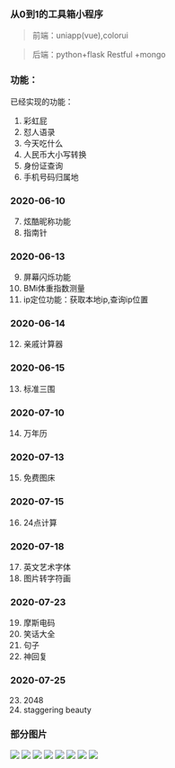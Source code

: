 ### 从0到1的工具箱小程序

> 前端：uniapp(vue),colorui

> 后端：python+flask Restful +mongo



###  功能：
已经实现的功能：

1. 彩虹屁
2. 怼人语录
3. 今天吃什么
4. 人民币大小写转换
5. 身份证查询
6. 手机号码归属地

### 2020-06-10
7. 炫酷昵称功能
8. 指南针

### 2020-06-13
9. 屏幕闪烁功能
10. BMi体重指数测量
11. ip定位功能：获取本地ip,查询ip位置

### 2020-06-14
12. 亲戚计算器

### 2020-06-15
13. 标准三围

### 2020-07-10

14. 万年历

### 2020-07-13

15. 免费图床

### 2020-07-15

16. 24点计算

### 2020-07-18

17. 英文艺术字体
18. 图片转字符画

### 2020-07-23

19. 摩斯电码
20. 笑话大全
21. 句子
22. 神回复

### 2020-07-25

23. 2048
24. staggering beauty

### 部分图片

![](https://wngj.oss-cn-shenzhen.aliyuncs.com/9841596349481_.pic.jpg?x-oss-process=style/yasuo)
![](https://wngj.oss-cn-shenzhen.aliyuncs.com/9851596349482_.pic.jpg?x-oss-process=style/yasuo)
![](https://wngj.oss-cn-shenzhen.aliyuncs.com/9861596349483_.pic.jpg?x-oss-process=style/yasuo)
![](https://wngj.oss-cn-shenzhen.aliyuncs.com/9871596349484_.pic.jpg?x-oss-process=style/yasuo)
![](https://wngj.oss-cn-shenzhen.aliyuncs.com/9881596349485_.pic.jpg?x-oss-process=style/yasuo)
![](https://wngj.oss-cn-shenzhen.aliyuncs.com/9891596349486_.pic.jpg?x-oss-process=style/yasuo)
![](https://wngj.oss-cn-shenzhen.aliyuncs.com/9901596349487_.pic.jpg?x-oss-process=style/yasuo)
![](https://wngj.oss-cn-shenzhen.aliyuncs.com/9911596349488_.pic.jpg?x-oss-process=style/yasuo)

